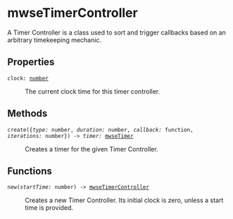# mwseTimerController

A Timer Controller is a class used to sort and trigger callbacks based on an arbitrary timekeeping mechanic.

## Properties

<dl class="describe">
<dt><code class="descname">clock: <a href="https://mwse.readthedocs.io/en/latest/lua/type/number.html">number</a></code></dt>
<dd>

The current clock time for this timer controller.

</dd>
</dl>

## Methods

<dl class="describe">
<dt><code class="descname">create({<i>type:</i> number, <i>duration:</i> number, <i>callback:</i> function, <i>iterations:</i> number}) -> <i>timer:</i> <a href="https://mwse.readthedocs.io/en/latest/lua/type/mwseTimer.html">mwseTimer</a></code></dt>
<dd>

Creates a timer for the given Timer Controller.

</dd>
</dl>

## Functions

<dl class="describe">
<dt><code class="descname">new(<i>startTime:</i> number) -> <a href="https://mwse.readthedocs.io/en/latest/lua/type/mwseTimerController.html">mwseTimerController</a></code></dt>
<dd>

Creates a new Timer Controller. Its initial clock is zero, unless a start time is provided.

</dd>
</dl>
